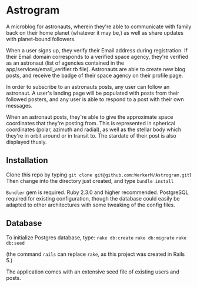 # Astrogram

A microblog for astronauts, wherein they're able to communicate with family back on their home planet (whatever it may be,) as well as share updates with planet-bound followers.

When a user signs up, they verify their Email address during registration. If their Email domain corresponds to a verified space agency, they're verified as an astronaut (list of agencies contained in the app/services/email_verifier.rb file). Astronauts are able to create new blog posts, and receive the badge of their space agency on their profile page.

In order to subscribe to an astronauts posts, any user can follow an astronaut. A user's landing page will be populated with posts from their followed posters, and any user is able to respond to a post with their own messages.

When an astronaut posts, they're able to give the approximate space coordinates that they're posting from. This is represented in spherical coordinates (polar, azimuth and radial), as well as the stellar body which they're in orbit around or in transit to. The stardate of their post is also displayed thusly.

## Installation

Clone this repo by typing `git clone git@github.com:WerkerM/Astrogram.git`t
Then change into the directory just created, and type `bundle install`

`Bundler` gem is required.
Ruby 2.3.0 and higher recommended.
PostgreSQL required for existing configuration, though the database could easily be adapted to other architectures with some tweaking of the config files.

## Database
To initialize Postgres database, type:
`rake db:create`
`rake db:migrate`
`rake db:seed`

(the command `rails` can replace `rake`, as this project was created in Rails 5.)

The application comes with an extensive seed file of existing users and posts.

